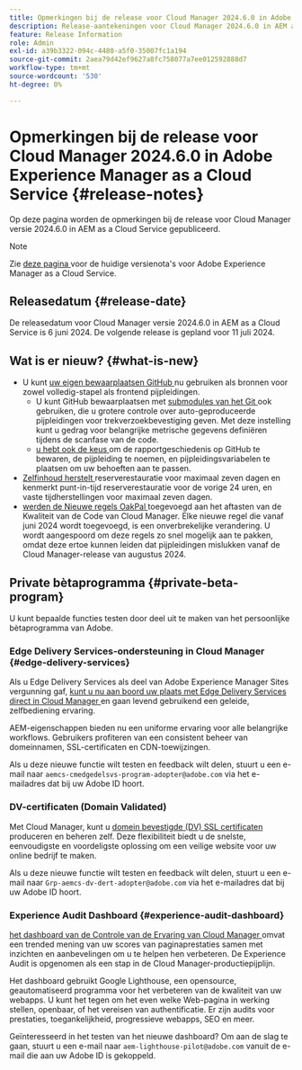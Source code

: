 ```yaml
---
title: Opmerkingen bij de release voor Cloud Manager 2024.6.0 in Adobe Experience Manager as a Cloud Service
description: Release-aantekeningen voor Cloud Manager 2024.6.0 in AEM as a Cloud Service.
feature: Release Information
role: Admin
exl-id: a39b3322-094c-4480-a5f0-35007fc1a194
source-git-commit: 2aea79d42ef9627a8fc758077a7ee012592888d7
workflow-type: tm+mt
source-wordcount: '530'
ht-degree: 0%

---
```


# Opmerkingen bij de release voor Cloud Manager 2024.6.0 in Adobe Experience Manager as a Cloud Service {#release-notes}

Op deze pagina worden de opmerkingen bij de release voor Cloud Manager versie 2024.6.0 in AEM as a Cloud Service gepubliceerd.

>[!NOTE]
>
>Zie [ deze pagina ](/help/release-notes/release-notes-cloud/release-notes-current.md) voor de huidige versienota&#39;s voor Adobe Experience Manager as a Cloud Service.

## Releasedatum {#release-date}

De releasedatum voor Cloud Manager versie 2024.6.0 in AEM as a Cloud Service is 6 juni 2024. De volgende release is gepland voor 11 juli 2024.

## Wat is er nieuw? {#what-is-new}

* U kunt [ uw eigen bewaarplaatsen GitHub ](/help/implementing/cloud-manager/managing-code/private-repositories.md) nu gebruiken als bronnen voor zowel volledig-stapel als frontend pijpleidingen.
   * U kunt GitHub bewaarplaatsen met [ submodules van het Git ](/help/implementing/cloud-manager/managing-code/git-submodules.md) ook gebruiken, die u grotere controle over auto-geproduceerde pijpleidingen voor trekverzoekbevestiging geven. Met deze instelling kunt u gedrag voor belangrijke metrische gegevens definiëren tijdens de scanfase van de code.
   * [ u hebt ook de keus ](/help/implementing/cloud-manager/managing-code/github-check-config.md) om de rapportgeschiedenis op GitHub te bewaren, de pijpleiding te noemen, en pijpleidingsvariabelen te plaatsen om uw behoeften aan te passen.
* [ Zelfinhoud herstelt ](/help/operations/restore.md) reserverestauratie voor maximaal zeven dagen en kenmerkt punt-in-tijd reserverestauratie voor de vorige 24 uren, en vaste tijdherstellingen voor maximaal zeven dagen.
* [ werden de Nieuwe regels OakPal ](/help/implementing/cloud-manager/custom-code-quality-rules.md#oakpal-ui-content-package) toegevoegd aan het aftasten van de Kwaliteit van de Code van Cloud Manager. Elke nieuwe regel die vanaf juni 2024 wordt toegevoegd, is een onverbrekelijke verandering.
U wordt aangespoord om deze regels zo snel mogelijk aan te pakken, omdat deze ertoe kunnen leiden dat pijpleidingen mislukken vanaf de Cloud Manager-release van augustus 2024.

## Private bètaprogramma {#private-beta-program}

U kunt bepaalde functies testen door deel uit te maken van het persoonlijke bètaprogramma van Adobe.

### Edge Delivery Services-ondersteuning in Cloud Manager {#edge-delivery-services}

Als u Edge Delivery Services als deel van Adobe Experience Manager Sites vergunning gaf, [ kunt u nu aan boord uw plaats met Edge Delivery Services direct in Cloud Manager ](/help/implementing/cloud-manager/edge-delivery/introduction-to-edge-delivery-services.md) en gaan levend gebruikend een geleide, zelfbediening ervaring.

AEM-eigenschappen bieden nu een uniforme ervaring voor alle belangrijke workflows. Gebruikers profiteren van een consistent beheer van domeinnamen, SSL-certificaten en CDN-toewijzingen.

Als u deze nieuwe functie wilt testen en feedback wilt delen, stuurt u een e-mail naar `aemcs-cmedgedelsvs-program-adopter@adobe.com` via het e-mailadres dat bij uw Adobe ID hoort.

### DV-certificaten (Domain Validated)

Met Cloud Manager, kunt u [ domein bevestigde (DV) SSL certificaten ](/help/implementing/cloud-manager/managing-ssl-certifications/add-ssl-certificate.md) produceren en beheren zelf. Deze flexibiliteit biedt u de snelste, eenvoudigste en voordeligste oplossing om een veilige website voor uw online bedrijf te maken.

Als u deze nieuwe functie wilt testen en feedback wilt delen, stuurt u een e-mail naar `Grp-aemcs-dv-dert-adopter@adobe.com` via het e-mailadres dat bij uw Adobe ID hoort.

### Experience Audit Dashboard {#experience-audit-dashboard}

[ het dashboard van de Controle van de Ervaring van Cloud Manager ](/help/implementing/cloud-manager/reports/report-experience-audit.md) omvat een trended mening van uw scores van paginaprestaties samen met inzichten en aanbevelingen om u te helpen hen verbeteren. De Experience Audit is opgenomen als een stap in de Cloud Manager-productiepijplijn.

Het dashboard gebruikt Google Lighthouse, een opensource, geautomatiseerd programma voor het verbeteren van de kwaliteit van uw webapps. U kunt het tegen om het even welke Web-pagina in werking stellen, openbaar, of het vereisen van authentificatie. Er zijn audits voor prestaties, toegankelijkheid, progressieve webapps, SEO en meer.

Geïnteresseerd in het testen van het nieuwe dashboard? Om aan de slag te gaan, stuurt u een e-mail naar `aem-lighthouse-pilot@adobe.com` vanuit de e-mail die aan uw Adobe ID is gekoppeld.
